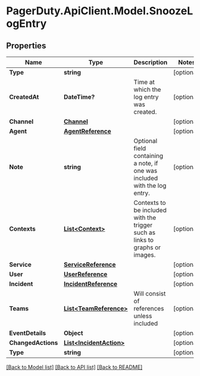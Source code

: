 # PagerDuty.ApiClient.Model.SnoozeLogEntry
## Properties

Name | Type | Description | Notes
------------ | ------------- | ------------- | -------------
**Type** | **string** |  | [optional] 
**CreatedAt** | **DateTime?** | Time at which the log entry was created. | [optional] 
**Channel** | [**Channel**](Channel.md) |  | [optional] 
**Agent** | [**AgentReference**](AgentReference.md) |  | [optional] 
**Note** | **string** | Optional field containing a note, if one was included with the log entry. | [optional] 
**Contexts** | [**List&lt;Context&gt;**](Context.md) | Contexts to be included with the trigger such as links to graphs or images. | [optional] 
**Service** | [**ServiceReference**](ServiceReference.md) |  | [optional] 
**User** | [**UserReference**](UserReference.md) |  | [optional] 
**Incident** | [**IncidentReference**](IncidentReference.md) |  | [optional] 
**Teams** | [**List&lt;TeamReference&gt;**](TeamReference.md) | Will consist of references unless included | [optional] 
**EventDetails** | **Object** |  | [optional] 
**ChangedActions** | [**List&lt;IncidentAction&gt;**](IncidentAction.md) |  | [optional] 
**Type** | **string** |  | [optional] 

[[Back to Model list]](../README.md#documentation-for-models) [[Back to API list]](../README.md#documentation-for-api-endpoints) [[Back to README]](../README.md)

